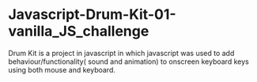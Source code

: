 # Javascript-Drum-Kit-01-vanilla_JS_challenge
Drum Kit is a project in javascript in which javascript was used to add behaviour/functionality( sound and animation) to onscreen keyboard keys using both mouse and keyboard.
